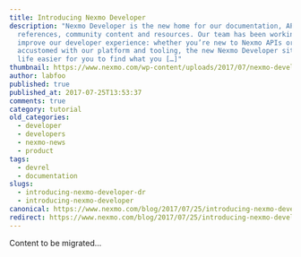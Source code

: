 ```yaml
---
title: Introducing Nexmo Developer
description: "Nexmo Developer is the new home for our documentation, API
  references, community content and resources. Our team has been working hard to
  improve our developer experience: whether you’re new to Nexmo APIs or a well
  accustomed with our platform and tooling, the new Nexmo Developer site makes
  life easier for you to find what you […]"
thumbnail: https://www.nexmo.com/wp-content/uploads/2017/07/nexmo-developer-card-1.png
author: labfoo
published: true
published_at: 2017-07-25T13:53:37
comments: true
category: tutorial
old_categories:
  - developer
  - developers
  - nexmo-news
  - product
tags:
  - devrel
  - documentation
slugs:
  - introducing-nexmo-developer-dr
  - introducing-nexmo-developer
canonical: https://www.nexmo.com/blog/2017/07/25/introducing-nexmo-developer-dr
redirect: https://www.nexmo.com/blog/2017/07/25/introducing-nexmo-developer-dr
---
```

Content to be migrated...